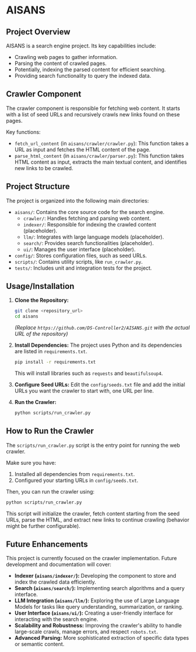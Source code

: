 # AISANS

## Project Overview

AISANS is a search engine project. Its key capabilities include:

*   Crawling web pages to gather information.
*   Parsing the content of crawled pages.
*   Potentially, indexing the parsed content for efficient searching.
*   Providing search functionality to query the indexed data.

## Crawler Component

The crawler component is responsible for fetching web content. It starts with a list of seed URLs and recursively crawls new links found on these pages.

Key functions:

*   `fetch_url_content` (in `aisans/crawler/crawler.py`): This function takes a URL as input and fetches the HTML content of the page.
*   `parse_html_content` (in `aisans/crawler/parser.py`): This function takes HTML content as input, extracts the main textual content, and identifies new links to be crawled.

## Project Structure

The project is organized into the following main directories:

*   `aisans/`: Contains the core source code for the search engine.
    *   `crawler/`:  Handles fetching and parsing web content.
    *   `indexer/`: Responsible for indexing the crawled content (placeholder).
    *   `llm/`:  Integrates with large language models (placeholder).
    *   `search/`:  Provides search functionalities (placeholder).
    *   `ui/`: Manages the user interface (placeholder).
*   `config/`: Stores configuration files, such as seed URLs.
*   `scripts/`: Contains utility scripts, like `run_crawler.py`.
*   `tests/`: Includes unit and integration tests for the project.

## Usage/Installation

1.  **Clone the Repository:**
    ```bash
    git clone <repository_url> 
    cd aisans
    ```
    *(Replace `https://github.com/DS-Controller2/AISANS.git` with the actual URL of the repository)*

2.  **Install Dependencies:**
    The project uses Python and its dependencies are listed in `requirements.txt`.
    ```bash
    pip install -r requirements.txt
    ```
    This will install libraries such as `requests` and `beautifulsoup4`.

3.  **Configure Seed URLs:**
    Edit the `config/seeds.txt` file and add the initial URLs you want the crawler to start with, one URL per line.

4.  **Run the Crawler:**
    ```bash
    python scripts/run_crawler.py
    ```

## How to Run the Crawler

The `scripts/run_crawler.py` script is the entry point for running the web crawler. 

Make sure you have:
1. Installed all dependencies from `requirements.txt`.
2. Configured your starting URLs in `config/seeds.txt`.

Then, you can run the crawler using:
```bash
python scripts/run_crawler.py
```

This script will initialize the crawler, fetch content starting from the seed URLs, parse the HTML, and extract new links to continue crawling (behavior might be further configurable).

## Future Enhancements

This project is currently focused on the crawler implementation. Future development and documentation will cover:

*   **Indexer (`aisans/indexer/`):** Developing the component to store and index the crawled data efficiently.
*   **Search (`aisans/search/`):** Implementing search algorithms and a query interface.
*   **LLM Integration (`aisans/llm/`):** Exploring the use of Large Language Models for tasks like query understanding, summarization, or ranking.
*   **User Interface (`aisans/ui/`):** Creating a user-friendly interface for interacting with the search engine.
*   **Scalability and Robustness:** Improving the crawler's ability to handle large-scale crawls, manage errors, and respect `robots.txt`.
*   **Advanced Parsing:** More sophisticated extraction of specific data types or semantic content.
